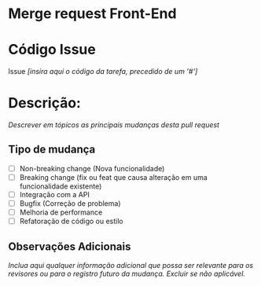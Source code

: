 # Merge request Front-End

# Código Issue

Issue _[insira aqui o código da tarefa, precedido de um '#']_

# Descrição:

_Descrever em tópicos as principais mudanças desta pull request_

## Tipo de mudança

- [ ] Non-breaking change (Nova funcionalidade)
- [ ] Breaking change (fix ou feat que causa alteração em uma funcionalidade existente)
- [ ] Integração com a API
- [ ] Bugfix (Correção de problema)
- [ ] Melhoria de performance
- [ ] Refatoração de código ou estilo

## Observações Adicionais

_Inclua aqui qualquer informação adicional que possa ser relevante para os revisores ou para o registro futuro da mudança. Excluir se não aplicável._
